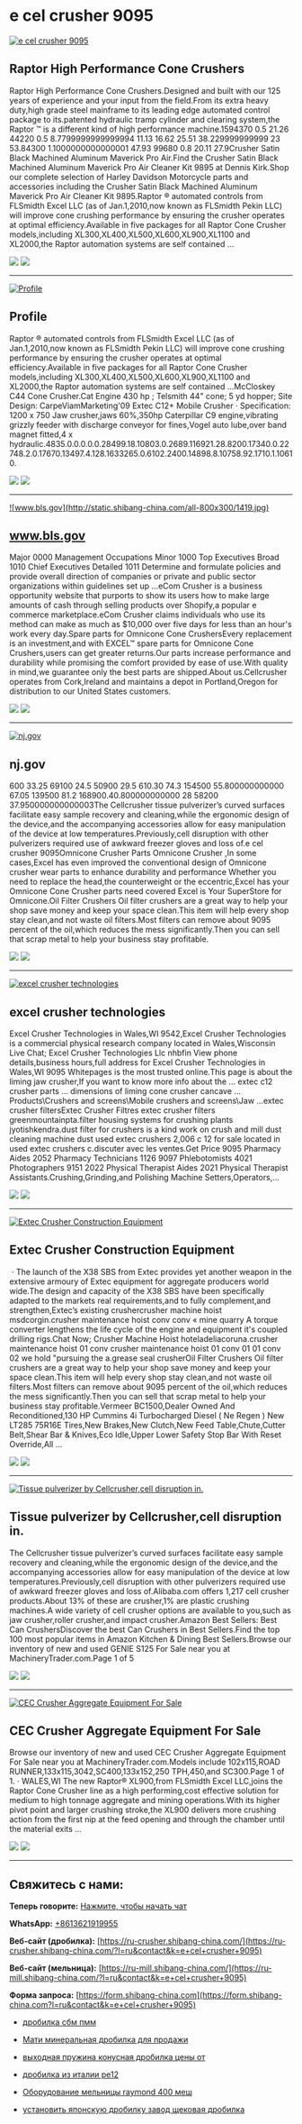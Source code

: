 # e cel crusher 9095

<a href="https://swt.shibang-china.com/?l=ru&img&k=e+cel+crusher+9095" target="_blank">![e cel crusher 9095](http://static.shibang-china.com/all-800x300/1332.jpg)</a>

## Raptor High Performance Cone Crushers
Raptor High Performance Cone Crushers.Designed and built with our 125 years of experience and your input from the field.From its extra heavy duty,high grade steel mainframe to its leading edge automated control package to its.patented hydraulic tramp cylinder and clearing system,the Raptor ™ is a different kind of high performance machine.1594370 0.5 21.26 44220 0.5 8.7799999999999994 11.13 16.62 25.51 38.229999999999 23 53.84300 1.1000000000000001 47.93 99680 0.8 20.11 27.9Crusher Satin Black Machined Aluminum Maverick Pro Air.Find the Crusher Satin Black Machined Aluminum Maverick Pro Air Cleaner Kit 9895 at Dennis Kirk.Shop our complete selection of Harley Davidson Motorcycle parts and accessories including the Crusher Satin Black Machined Aluminum Maverick Pro Air Cleaner Kit 9895.Raptor &#174; automated controls from FLSmidth Excel LLC (as of Jan.1,2010,now known as FLSmidth Pekin LLC) will improve cone crushing performance by ensuring the crusher operates at optimal efficiency.Available in five packages for all Raptor Cone Crusher models,including XL300,XL400,XL500,XL600,XL900,XL1100 and XL2000,the Raptor automation systems are self contained …


<a href="https://whatsapp.shibangsoft.com/WhatsApp.php" target="_blank" title="WhatsApp">![](http://static.shibang-china.com/icon/whatsapp.png)</a> <a href="https://swt.shibang-china.com/?l=ru&icon&k=e+cel+crusher+9095" target="_blank">![](http://static.shibang-china.com/icon/chat-ru.png)</a>

---

<a href="https://swt.shibang-china.com/?l=ru&img&k=e+cel+crusher+9095" target="_blank">![Profile](http://static.shibang-china.com/all-800x300/1021.jpg)</a>

## Profile
Raptor &#174; automated controls from FLSmidth Excel LLC (as of Jan.1,2010,now known as FLSmidth Pekin LLC) will improve cone crushing performance by ensuring the crusher operates at optimal efficiency.Available in five packages for all Raptor Cone Crusher models,including XL300,XL400,XL500,XL600,XL900,XL1100 and XL2000,the Raptor automation systems are self contained …McCloskey C44 Cone Crusher.Cat Engine 430 hp ; Telsmith 44&quot; cone; 5 yd hopper; Site Design: CarpeViamMarketing'09 Extec C12+ Mobile Crusher&nbsp;&#0183;&#32;Specification: 1200 x 750 Jaw crusher,jaws 60%,350hp Caterpillar C9 engine,vibrating grizzly feeder with discharge conveyor for fines,Vogel auto lube,over band magnet fitted,4 x hydraulic.4835.0.0.0.0.0.28499.18.10803.0.2689.116921.28.8200.17340.0.22748.2.0.17670.13497.4.128.1633265.0.6102.2400.14898.8.10758.92.1710.1.10610.


<a href="https://whatsapp.shibangsoft.com/WhatsApp.php" target="_blank" title="WhatsApp">![](http://static.shibang-china.com/icon/whatsapp.png)</a> <a href="https://swt.shibang-china.com/?l=ru&icon&k=e+cel+crusher+9095" target="_blank">![](http://static.shibang-china.com/icon/chat-ru.png)</a>

---

<a href="https://swt.shibang-china.com/?l=ru&img&k=e+cel+crusher+9095" target="_blank">![www.bls.gov](http://static.shibang-china.com/all-800x300/1419.jpg)</a>

## www.bls.gov
Major 0000 Management Occupations Minor 1000 Top Executives Broad 1010 Chief Executives Detailed 1011 Determine and formulate policies and provide overall direction of companies or private and public sector organizations within guidelines set up …eCom Crusher is a business opportunity website that purports to show its users how to make large amounts of cash through selling products over Shopify,a popular e commerce marketplace.eCom Crusher claims individuals who use its method can make as much as $10,000 over five days for less than an hour's work every day.Spare parts for Omnicone Cone CrushersEvery replacement is an investment,and with EXCEL™ spare parts for Omnicone Cone Crushers,users can get greater returns.Our parts increase performance and durability while promising the comfort provided by ease of use.With quality in mind,we guarantee only the best parts are shipped.About us.Cellcrusher operates from Cork,Ireland and maintains a depot in Portland,Oregon for distribution to our United States customers.


<a href="https://whatsapp.shibangsoft.com/WhatsApp.php" target="_blank" title="WhatsApp">![](http://static.shibang-china.com/icon/whatsapp.png)</a> <a href="https://swt.shibang-china.com/?l=ru&icon&k=e+cel+crusher+9095" target="_blank">![](http://static.shibang-china.com/icon/chat-ru.png)</a>

---

<a href="https://swt.shibang-china.com/?l=ru&img&k=e+cel+crusher+9095" target="_blank">![nj.gov](http://static.shibang-china.com/all-800x300/706.jpg)</a>

## nj.gov
600 33.25 69100 24.5 50900 29.5 610.30 74.3 154500 55.800000000000 67.05 139500 81.2 168900.40.800000000000 28 58200 37.950000000000003The Cellcrusher tissue pulverizer’s curved surfaces facilitate easy sample recovery and cleaning,while the ergonomic design of the device,and the accompanying accessories allow for easy manipulation of the device at low temperatures.Previously,cell disruption with other pulverizers required use of awkward freezer gloves and loss of.e cel crusher 9095Omnicone Crusher Parts Omnicone Crusher ,In some cases,Excel has even improved the conventional design of Omnicone crusher wear parts to enhance durability and performance Whether you need to replace the head,the counterweight or the eccentric,Excel has your Omnicone Cone Crusher parts need covered Excel is Your SuperStore for Omnicone.Oil Filter Crushers Oil filter crushers are a great way to help your shop save money and keep your space clean.This item will help every shop stay clean,and not waste oil filters.Most filters can remove about 9095 percent of the oil,which reduces the mess significantly.Then you can sell that scrap metal to help your business stay profitable.


<a href="https://whatsapp.shibangsoft.com/WhatsApp.php" target="_blank" title="WhatsApp">![](http://static.shibang-china.com/icon/whatsapp.png)</a> <a href="https://swt.shibang-china.com/?l=ru&icon&k=e+cel+crusher+9095" target="_blank">![](http://static.shibang-china.com/icon/chat-ru.png)</a>

---

<a href="https://swt.shibang-china.com/?l=ru&img&k=e+cel+crusher+9095" target="_blank">![excel crusher technologies](http://static.shibang-china.com/all-800x300/1105.jpg)</a>

## excel crusher technologies
Excel Crusher Technologies in Wales,WI 9542,Excel Crusher Technologies is a commercial physical research company located in Wales,Wisconsin Live Chat; Excel Crusher Technologies Llc nhbfin View phone details,business hours,full address for Excel Crusher Technologies in Wales,WI 9095 Whitepages is the most trusted online.This page is about the liming jaw crusher,If you want to know more info about the … extec c12 crusher parts … dimensions of liming cone crusher cancave … Products\Crushers and screens\Mobile crushers and screens\Jaw …extec crusher filtersExtec Crusher Filtres extec crusher filters greenmountainpta.filter housing systems for crushing plants jyotishkendra.dust filter for crushers is a kind work on crush and mill dust cleaning machine dust used extec crushers 2,006 c 12 for sale located in used extec crushers c.discuter avec les ventes.Get Price 9095 Pharmacy Aides 2052 Pharmacy Technicians 1126 9097 Phlebotomists 4021 Photographers 9151 2022 Physical Therapist Aides 2021 Physical Therapist Assistants.Crushing,Grinding,and Polishing Machine Setters,Operators,…


<a href="https://whatsapp.shibangsoft.com/WhatsApp.php" target="_blank" title="WhatsApp">![](http://static.shibang-china.com/icon/whatsapp.png)</a> <a href="https://swt.shibang-china.com/?l=ru&icon&k=e+cel+crusher+9095" target="_blank">![](http://static.shibang-china.com/icon/chat-ru.png)</a>

---

<a href="https://swt.shibang-china.com/?l=ru&img&k=e+cel+crusher+9095" target="_blank">![Extec Crusher Construction Equipment](http://static.shibang-china.com/all-800x300/791.jpg)</a>

## Extec Crusher Construction Equipment
&nbsp;&#0183;&#32;The launch of the X38 SBS from Extec provides yet another weapon in the extensive armoury of Extec equipment for aggregate producers world wide.The design and capacity of the X38 SBS have been specifically adapted to the markets real requirements,and to fully complement,and strengthen,Extec’s existing crushercrusher machine hoist msdcorgin.crusher maintenance hoist conv conv &#171; mine quarry A torque converter lengthens the life cycle of the engine and equipment it's coupled drilling rigs.Chat Now; Crusher Machine Hoist hoteladeliacoruna.crusher maintenance hoist 01 conv crusher maintenance hoist 01 conv 01 01 conv 02 we hold &quot;pursuing the a.grease seal crusherOil Filter Crushers Oil filter crushers are a great way to help your shop save money and keep your space clean.This item will help every shop stay clean,and not waste oil filters.Most filters can remove about 9095 percent of the oil,which reduces the mess significantly.Then you can sell that scrap metal to help your business stay profitable.Vermeer BC1500,Dealer Owned And Reconditioned,130 HP Cummins 4i Turbocharged Diesel ( Ne Regen ) New LT285 75R16E Tires,New Brakes,New Clutch,New Feed Table,Chute,Cutter Belt,Shear Bar &amp; Knives,Eco Idle,Upper Lower Safety Stop Bar With Reset Override,All …


<a href="https://whatsapp.shibangsoft.com/WhatsApp.php" target="_blank" title="WhatsApp">![](http://static.shibang-china.com/icon/whatsapp.png)</a> <a href="https://swt.shibang-china.com/?l=ru&icon&k=e+cel+crusher+9095" target="_blank">![](http://static.shibang-china.com/icon/chat-ru.png)</a>

---

<a href="https://swt.shibang-china.com/?l=ru&img&k=e+cel+crusher+9095" target="_blank">![Tissue pulverizer by Cellcrusher,cell disruption in.](http://static.shibang-china.com/all-800x300/267.jpg)</a>

## Tissue pulverizer by Cellcrusher,cell disruption in.
The Cellcrusher tissue pulverizer’s curved surfaces facilitate easy sample recovery and cleaning,while the ergonomic design of the device,and the accompanying accessories allow for easy manipulation of the device at low temperatures.Previously,cell disruption with other pulverizers required use of awkward freezer gloves and loss of.Alibaba.com offers 1,217 cell crusher products.About 13% of these are crusher,1% are plastic crushing machines.A wide variety of cell crusher options are available to you,such as jaw crusher,roller crusher,and impact crusher.Amazon Best Sellers: Best Can CrushersDiscover the best Can Crushers in Best Sellers.Find the top 100 most popular items in Amazon Kitchen &amp; Dining Best Sellers.Browse our inventory of new and used GENIE S125 For Sale near you at MachineryTrader.com.Page 1 of 5


<a href="https://whatsapp.shibangsoft.com/WhatsApp.php" target="_blank" title="WhatsApp">![](http://static.shibang-china.com/icon/whatsapp.png)</a> <a href="https://swt.shibang-china.com/?l=ru&icon&k=e+cel+crusher+9095" target="_blank">![](http://static.shibang-china.com/icon/chat-ru.png)</a>

---

<a href="https://swt.shibang-china.com/?l=ru&img&k=e+cel+crusher+9095" target="_blank">![CEC Crusher Aggregate Equipment For Sale](http://static.shibang-china.com/all-800x300/696.jpg)</a>

## CEC Crusher Aggregate Equipment For Sale
Browse our inventory of new and used CEC Crusher Aggregate Equipment For Sale near you at MachineryTrader.com.Models include 102x115,ROAD RUNNER,133x115,3042,SC400,133x152,250 TPH,450,and SC300.Page 1 of 1.&nbsp;&#0183;&#32;WALES,WI The new Raptor&#174; XL900,from FLSmidth Excel LLC,joins the Raptor Cone Crusher line as a high performing,cost effective solution for medium to high tonnage aggregate and mining operations.With its higher pivot point and larger crushing stroke,the XL900 delivers more crushing action from the first nip at the feed opening and through the chamber until the material exits …

<a href="https://whatsapp.shibangsoft.com/WhatsApp.php" target="_blank" title="WhatsApp">![](http://static.shibang-china.com/icon/whatsapp.png)</a> <a href="https://swt.shibang-china.com/?l=ru&icon&k=e+cel+crusher+9095" target="_blank">![](http://static.shibang-china.com/icon/chat-ru.png)</a>

---
## Свяжитесь с нами:

**Теперь говорите:** [Нажмите, чтобы начать чат](https://swt.shibang-china.com?l=ru&contact&k=e+cel+crusher+9095)

**WhatsApp:**  [+8613621919955](https://whatsapp.shibangsoft.com/WhatsApp.php)

**Веб-сайт (дробилка):** [https://ru-crusher.shibang-china.com/](https://ru-crusher.shibang-china.com/?l=ru&contact&k=e+cel+crusher+9095)

**Веб-сайт (мельница):** [https://ru-mill.shibang-china.com/](https://ru-mill.shibang-china.com/?l=ru&contact&k=e+cel+crusher+9095)

**Форма запроса:** [https://form.shibang-china.com](https://form.shibang-china.com?l=ru&contact&k=e+cel+crusher+9095)

* [дробилка сбм пмм](../133/%D0%B4%D1%80%D0%BE%D0%B1%D0%B8%D0%BB%D0%BA%D0%B0%20%D1%81%D0%B1%D0%BC%20%D0%BF%D0%BC%D0%BC.md)

* [Мати минеральная дробилка для продажи](../131/%D0%9C%D0%B0%D1%82%D0%B8%20%D0%BC%D0%B8%D0%BD%D0%B5%D1%80%D0%B0%D0%BB%D1%8C%D0%BD%D0%B0%D1%8F%20%D0%B4%D1%80%D0%BE%D0%B1%D0%B8%D0%BB%D0%BA%D0%B0%20%D0%B4%D0%BB%D1%8F%20%D0%BF%D1%80%D0%BE%D0%B4%D0%B0%D0%B6%D0%B8.md)

* [выходная пружина конусная дробилка цены от](../133/%D0%B2%D1%8B%D1%85%D0%BE%D0%B4%D0%BD%D0%B0%D1%8F%20%D0%BF%D1%80%D1%83%D0%B6%D0%B8%D0%BD%D0%B0%20%D0%BA%D0%BE%D0%BD%D1%83%D1%81%D0%BD%D0%B0%D1%8F%20%D0%B4%D1%80%D0%BE%D0%B1%D0%B8%D0%BB%D0%BA%D0%B0%20%D1%86%D0%B5%D0%BD%D1%8B%20%D0%BE%D1%82.md)

* [дробилка из италии pe12](../133/%D0%B4%D1%80%D0%BE%D0%B1%D0%B8%D0%BB%D0%BA%D0%B0%20%D0%B8%D0%B7%20%D0%B8%D1%82%D0%B0%D0%BB%D0%B8%D0%B8%20pe12.md)

* [Оборудование мельницы raymond 400 меш](../131/%D0%9E%D0%B1%D0%BE%D1%80%D1%83%D0%B4%D0%BE%D0%B2%D0%B0%D0%BD%D0%B8%D0%B5%20%D0%BC%D0%B5%D0%BB%D1%8C%D0%BD%D0%B8%D1%86%D1%8B%20raymond%20400%20%D0%BC%D0%B5%D1%88.md)

* [установить японскую дробилку завод щековая дробилка](../134/%D1%83%D1%81%D1%82%D0%B0%D0%BD%D0%BE%D0%B2%D0%B8%D1%82%D1%8C%20%D1%8F%D0%BF%D0%BE%D0%BD%D1%81%D0%BA%D1%83%D1%8E%20%D0%B4%D1%80%D0%BE%D0%B1%D0%B8%D0%BB%D0%BA%D1%83%20%D0%B7%D0%B0%D0%B2%D0%BE%D0%B4%20%D1%89%D0%B5%D0%BA%D0%BE%D0%B2%D0%B0%D1%8F%20%D0%B4%D1%80%D0%BE%D0%B1%D0%B8%D0%BB%D0%BA%D0%B0.md)